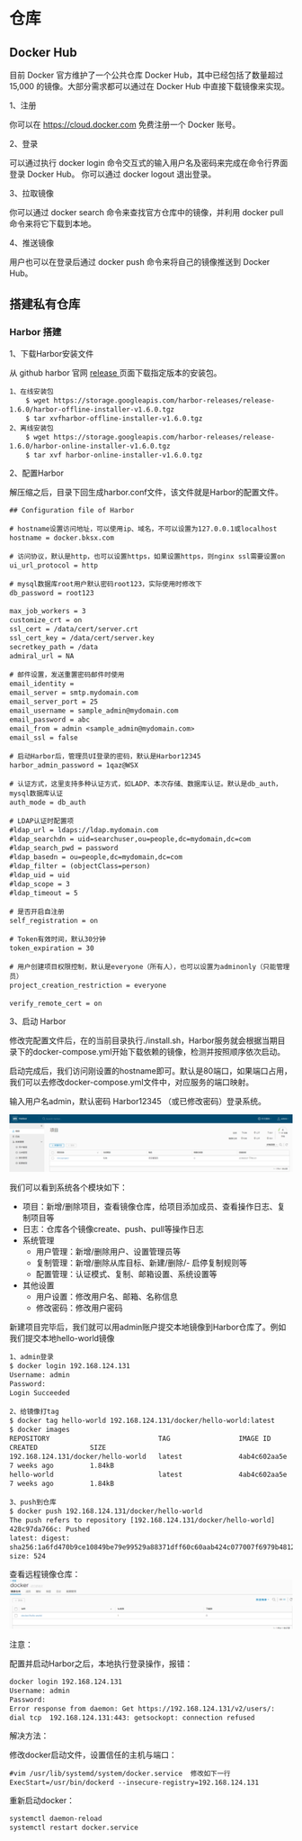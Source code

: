 # 仓库
## Docker Hub

目前 Docker 官方维护了一个公共仓库 Docker Hub，其中已经包括了数量超过 15,000 的镜像。大部分需求都可以通过在 Docker Hub 中直接下载镜像来实现。

1、注册

你可以在 https://cloud.docker.com 免费注册一个 Docker 账号。

2、登录

可以通过执行 docker login 命令交互式的输入用户名及密码来完成在命令行界面登录 Docker Hub。
你可以通过 docker logout 退出登录。

3、拉取镜像

你可以通过 docker search 命令来查找官方仓库中的镜像，并利用 docker pull 命令来将它下载到本地。

4、推送镜像

用户也可以在登录后通过 docker push 命令来将自己的镜像推送到 Docker Hub。

## 搭建私有仓库   
### Harbor 搭建
1、下载Harbor安装文件 

从 github harbor 官网 [release ](https://github.com/goharbor/harbor/releases) 页面下载指定版本的安装包。
```
1、在线安装包
    $ wget https://storage.googleapis.com/harbor-releases/release-1.6.0/harbor-offline-installer-v1.6.0.tgz
    $ tar xvfharbor-offline-installer-v1.6.0.tgz
2、离线安装包
    $ wget https://storage.googleapis.com/harbor-releases/release-1.6.0/harbor-online-installer-v1.6.0.tgz
    $ tar xvf harbor-online-installer-v1.6.0.tgz
```
2、配置Harbor 

解压缩之后，目录下回生成harbor.conf文件，该文件就是Harbor的配置文件。
```
## Configuration file of Harbor

# hostname设置访问地址，可以使用ip、域名，不可以设置为127.0.0.1或localhost
hostname = docker.bksx.com

# 访问协议，默认是http，也可以设置https，如果设置https，则nginx ssl需要设置on
ui_url_protocol = http

# mysql数据库root用户默认密码root123，实际使用时修改下
db_password = root123

max_job_workers = 3 
customize_crt = on
ssl_cert = /data/cert/server.crt
ssl_cert_key = /data/cert/server.key
secretkey_path = /data
admiral_url = NA

# 邮件设置，发送重置密码邮件时使用
email_identity = 
email_server = smtp.mydomain.com
email_server_port = 25
email_username = sample_admin@mydomain.com
email_password = abc
email_from = admin <sample_admin@mydomain.com>
email_ssl = false

# 启动Harbor后，管理员UI登录的密码，默认是Harbor12345
harbor_admin_password = 1qaz@WSX

# 认证方式，这里支持多种认证方式，如LADP、本次存储、数据库认证。默认是db_auth，mysql数据库认证
auth_mode = db_auth

# LDAP认证时配置项
#ldap_url = ldaps://ldap.mydomain.com
#ldap_searchdn = uid=searchuser,ou=people,dc=mydomain,dc=com
#ldap_search_pwd = password
#ldap_basedn = ou=people,dc=mydomain,dc=com
#ldap_filter = (objectClass=person)
#ldap_uid = uid 
#ldap_scope = 3 
#ldap_timeout = 5

# 是否开启自注册
self_registration = on

# Token有效时间，默认30分钟
token_expiration = 30

# 用户创建项目权限控制，默认是everyone（所有人），也可以设置为adminonly（只能管理员）
project_creation_restriction = everyone

verify_remote_cert = on
```
3、启动 Harbor 

修改完配置文件后，在的当前目录执行./install.sh，Harbor服务就会根据当期目录下的docker-compose.yml开始下载依赖的镜像，检测并按照顺序依次启动。

启动完成后，我们访问刚设置的hostname即可。默认是80端口，如果端口占用，我们可以去修改docker-compose.yml文件中，对应服务的端口映射。

输入用户名admin，默认密码 Harbor12345 （或已修改密码）登录系统。   

![首页](https://github.com/gmg0829/Img/blob/master/dockerImg/harbor.png?raw=true)

我们可以看到系统各个模块如下：
- 项目：新增/删除项目，查看镜像仓库，给项目添加成员、查看操作日志、复制项目等
- 日志：仓库各个镜像create、push、pull等操作日志
- 系统管理 
  - 用户管理：新增/删除用户、设置管理员等
  - 复制管理：新增/删除从库目标、新建/删除/- 启停复制规则等
  - 配置管理：认证模式、复制、邮箱设置、系统设置等
- 其他设置 
  - 用户设置：修改用户名、邮箱、名称信息
  - 修改密码：修改用户密码

新建项目完毕后，我们就可以用admin账户提交本地镜像到Harbor仓库了。例如我们提交本地hello-world镜像
```
1、admin登录
$ docker login 192.168.124.131
Username: admin
Password: 
Login Succeeded

2、给镜像打tag
$ docker tag hello-world 192.168.124.131/docker/hello-world:latest
$ docker images
REPOSITORY                           TAG                 IMAGE ID            CREATED             SIZE
192.168.124.131/docker/hello-world   latest              4ab4c602aa5e        7 weeks ago         1.84kB
hello-world                          latest              4ab4c602aa5e        7 weeks ago         1.84kB

3、push到仓库
$ docker push 192.168.124.131/docker/hello-world
The push refers to repository [192.168.124.131/docker/hello-world]
428c97da766c: Pushed 
latest: digest: sha256:1a6fd470b9ce10849be79e99529a88371dff60c60aab424c077007f6979b4812 size: 524

```
查看远程镜像仓库：
![herllo-world](https://github.com/gmg0829/Img/blob/master/dockerImg/docker-helloworld.png?raw=true)

注意：

配置并启动Harbor之后，本地执行登录操作，报错：
```
docker login 192.168.124.131
Username: admin
Password:
Error response from daemon: Get https://192.168.124.131/v2/users/: dial tcp  192.168.124.131:443: getsockopt: connection refused
```
解决方法：

修改docker启动文件，设置信任的主机与端口：
```
#vim /usr/lib/systemd/system/docker.service  修改如下一行
ExecStart=/usr/bin/dockerd --insecure-registry=192.168.124.131
```
重新启动docker：
```
systemctl daemon-reload
systemctl restart docker.service
```


